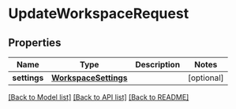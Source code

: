 # UpdateWorkspaceRequest

## Properties
Name | Type | Description | Notes
------------ | ------------- | ------------- | -------------
**settings** | [**WorkspaceSettings**](WorkspaceSettings.md) |  | [optional] 

[[Back to Model list]](../README.md#documentation-for-models) [[Back to API list]](../README.md#documentation-for-api-endpoints) [[Back to README]](../README.md)

